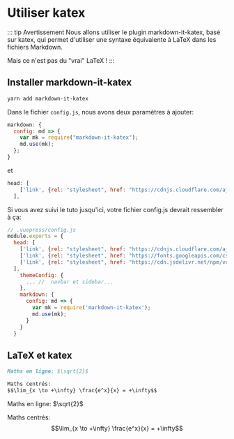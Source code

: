 # Utiliser katex

::: tip Avertissement
Nous allons utiliser le plugin markdown-it-katex, basé sur katex, qui permet d'utiliser une syntaxe équivalente à LaTeX dans les fichiers Markdown.

Mais ce n'est pas du "vrai" LaTeX !
:::

## Installer markdown-it-katex

```bash
yarn add markdown-it-katex
```

Dans le fichier `config.js`, nous avons deux paramètres à ajouter:

```javascript
markdown: {
  config: md => {
    var mk = require("markdown-it-katex");
    md.use(mk);
  };
}
```

et

```javascript
head: [
    ['link', {rel: "stylesheet", href: "https://cdnjs.cloudflare.com/ajax/libs/KaTeX/0.5.1/katex.min.css"}],
  ],
```

Si vous avez suivi le tuto jusqu'ici, votre fichier config.js devrait ressembler à ça:

```javascript
// .vuepress/config.js
module.exports = {
  head: [
    ['link', {rel: "stylesheet", href: "https://cdnjs.cloudflare.com/ajax/libs/KaTeX/0.5.1/katex.min.css"}],
    ['link', {rel: "stylesheet", href: "https://fonts.googleapis.com/css?family=Roboto:100,300,400,500,700,900|Material+Icons"}],
    ['link', {rel: "stylesheet", href: "https://cdn.jsdelivr.net/npm/vuetify/dist/vuetify.min.css"}],
  ],
    themeConfig: {
      ... //  navbar et sidebar...
    },
    markdown: {
      config: md => {
        var mk = require('markdown-it-katex');
        md.use(mk);
      }
    }
  }
```

## LaTeX et katex

```markdown
Maths en ligne: $\sqrt{2}$

Maths centrés:
$$\lim_{x \to +\infty} \frac{e^x}{x} = +\infty$$
```

Maths en ligne: $\sqrt{2}$

Maths centrés:
$$\lim_{x \to +\infty} \frac{e^x}{x} = +\infty$$
